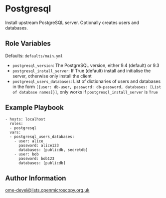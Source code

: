 Postgresql
==========

Install upstream PostgreSQL server.
Optionally creates users and databases.


Role Variables
--------------

Defaults: `defaults/main.yml`

- `postgresql_version`: The PostgreSQL version, either 9.4 (default) or 9.3
- `postgresql_install_server`: If True (default) install and initialise the server, otherwise only install the client
- `postgresql_users_databases`: List of dictionaries of users and databases in the form `[{user: db-user, password: db-password, databases: [List of database names]}]`, only works if `postgresql_install_server` is `True`


Example Playbook
----------------

    - hosts: localhost
      roles:
      - postgresql
      vars:
      - postgresql_users_databases:
        - user: alice
          password: alice123
          databases: [publicdb, secretdb]
        - user: bob
          password: bob123
          databases: [publicdb]



Author Information
------------------

ome-devel@lists.openmicroscopy.org.uk
